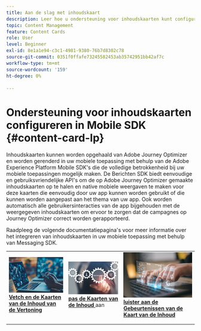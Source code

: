 ```yaml
---
title: Aan de slag met inhoudskaart
description: Leer hoe u ondersteuning voor inhoudskaarten kunt configureren in Web SDK
topic: Content Management
feature: Content Cards
role: User
level: Beginner
exl-id: 8e1a1e94-c3c1-4981-9380-76b7d8302c78
source-git-commit: 0351f0ffafe73245582453ab35742951bb42af7c
workflow-type: tm+mt
source-wordcount: '159'
ht-degree: 0%

---
```


# Ondersteuning voor inhoudskaarten configureren in Mobile SDK {#content-card-lp}

Inhoudskaarten kunnen worden opgehaald van Adobe Journey Optimizer en worden gerenderd in uw mobiele toepassing met behulp van de Adobe Experience Platform Mobile SDK&#39;s die de volledige betrokkenheid bij uw mobiele toepassingen mogelijk maken. De Berichten SDK biedt eenvoudige en gebruiksvriendelijke API&#39;s om de op Adobe Journey Optimizer gemaakte inhoudskaarten op te halen en native mobiele weergaven te maken voor deze kaarten die eenvoudig door uw app kunnen worden gebruikt of die kunnen worden aangepast aan het thema van uw app. Ook worden automatisch alle gebruikersinteracties van de app bijgehouden met de weergegeven inhoudskaarten om ervoor te zorgen dat de campagnes op Journey Optimizer correct worden gerapporteerd.

Raadpleeg de volgende documentatiepagina&#39;s voor meer informatie over het integreren van inhoudskaarten in uw mobiele toepassing met behulp van Messaging SDK.


<table style="table-layout:fixed"><tr style="border: 0;">
<td>
<a href="https://developer.adobe.com/client-sdks/edge/adobe-journey-optimizer/content-card-ui/iOS/tutorial/displaying-content-cards/">
<img alt="Ophalen" src="assets/do-not-localize/fetch.jpeg">
</a>
<div><a href="https://developer.adobe.com/client-sdks/edge/adobe-journey-optimizer/content-card-ui/iOS/tutorial/displaying-content-cards/"><strong> Vetch en de Kaarten van de Inhoud van de Vertoning </strong>
</div>
<p>
</td>
<td>
<a href="https://developer.adobe.com/client-sdks/edge/adobe-journey-optimizer/content-card-ui/iOS/tutorial/customizing-content-card-templates/">
<img alt="Aanpassen" src="assets/do-not-localize/customize.jpeg">
</a>
<div>
<a href="https://developer.adobe.com/client-sdks/edge/adobe-journey-optimizer/content-card-ui/iOS/tutorial/customizing-content-card-templates/"><strong> pas de Kaarten van de Inhoud </strong></a> aan
</div>
<p></td>
<td>
<a href="https://developer.adobe.com/client-sdks/edge/adobe-journey-optimizer/content-card-ui/iOS/tutorial/listening-content-card-events/">
<img alt="Luisteren" src="assets/do-not-localize/listen.jpeg">
</a>
<div>
<a href="https://developer.adobe.com/client-sdks/edge/adobe-journey-optimizer/content-card-ui/iOS/tutorial/listening-content-card-events/"><strong> luister aan de Gebeurtenissen van de Kaart van de Inhoud </strong></a>
</div>
<p>
</td>
</tr></table>
